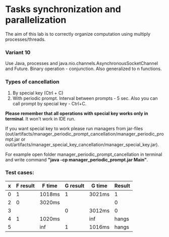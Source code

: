 # Tasks synchronization and parallelization #


The aim of this lab is to correctly organize computation using multiply processes/threads. 


### Variant 10 ###

Use Java, processes and java.nio.channels.AsynchronousSocketChannel and Future<T>. 
Binary operation - conjunction. 
Also generalized to n functions.

### Types of cancellation ###
1. By special key (Ctrl + C)
2. With periodic prompt. Interval between prompts - 5 sec. Also you can call prompt by special key - Ctrl+C.


**Please remember that all operations with special key works only in terminal**. It won't work in IDE run.

If you want special key to work please run managers from jar-files (out/artifacts/manager_periodic_prompt_cancellation/manager_periodic_prompt.jar or out/artifacts/manager_special_key_cancellation/manager_special_key.jar).

For example open folder manager_periodic_prompt_cancellation in terminal and write command **"java -cp manager_periodic_prompt.jar Main"**.



### Test cases: ###
|x  |F result  |F time  |G result   |G time   |Result  |
|---|---|---|---|---|---|
|0   |1   |1018ms   |1   |3021ms   |1|
|2   |0   |3020ms   |   |   |0|
|3   |   |   |0  |3012ms   |0|
|4   |1   |1020ms   |  |inf   |hangs|
|5   |   |inf   |1  |1016ms   |hangs|

